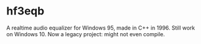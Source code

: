 # hf3eqb
A realtime audio equalizer for Windows 95, made in C++ in 1996. Still work on Windows 10.
Now a legacy project: might not even compile.
